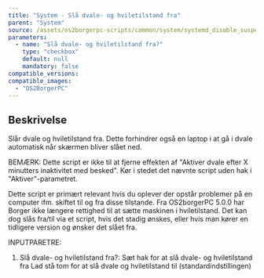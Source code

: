 ```yaml
---
title: "System - Slå dvale- og hviletilstand fra"
parent: "System"
source: /assets/os2borgerpc-scripts/common/system/systemd_disable_suspend_hibernate_switches.sh
parameters:
  - name: "Slå dvale- og hviletilstand fra?"
    type: "checkbox"
    default: null
    mandatory: false
compatible_versions: 
compatible_images:
  - "OS2BorgerPC"
---
```


## Beskrivelse
Slår dvale og hviletilstand fra. Dette forhindrer også en laptop i at gå i dvale automatisk når skærmen bliver slået ned.

BEMÆRK: Dette script er ikke til at fjerne effekten af "Aktiver dvale efter X minutters inaktivitet med besked". Kør i stedet det nævnte script uden hak i "Aktiver"-parametret.

Dette script er primært relevant hvis du oplever der opstår problemer på en computer ifm. skiftet til og fra disse tilstande.
Fra OS2borgerPC 5.0.0 har Borger ikke længere rettighed til at sætte maskinen i hviletilstand. Det kan dog slås fra/til via et script, hvis det stadig ønskes, eller hvis man kører en tidligere version og ønsker det slået fra.

INPUTPARETRE:

1. Slå dvale- og hviletilstand fra?:
    Sæt hak for at slå dvale- og hviletilstand fra
    Lad stå tom for at slå dvale og hviletilstand til (standardindstillingen)